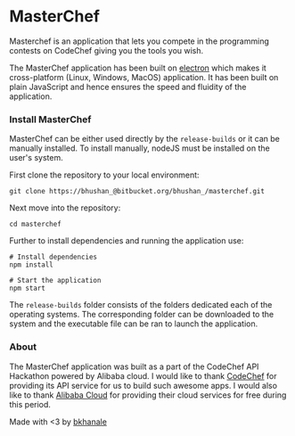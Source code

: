 # MasterChef
Masterchef is an application that lets you compete in the programming contests on CodeChef giving you the tools you wish.

The MasterChef application has been built on [electron](https://github.com/electron) which makes it cross-platform (Linux, Windows, MacOS) application. It has been built on plain JavaScript and hence ensures the speed and fluidity of the application.

### Install MasterChef

MasterChef can be either used directly by the `release-builds` or it can be manually installed. To install manually, nodeJS must be installed on the user's system.

First clone the repository to your local environment:

```
git clone https://bhushan_@bitbucket.org/bhushan_/masterchef.git
```

Next move into the repository:

```
cd masterchef
```

Further to install dependencies and running the application use:

```
# Install dependencies
npm install

# Start the application
npm start
```

The `release-builds` folder consists of the folders dedicated each of the operating systems. The corresponding folder can be downloaded to the system and the executable file can be ran to launch the application.

### About

The MasterChef application was built as a part of the CodeChef API Hackathon powered by Alibaba cloud. I would like to thank [CodeChef](https://codechef.com) for providing its API service for us to build such awesome apps. I would also like to thank [Alibaba Cloud](https://www.alibabacloud.com) for providing their cloud services for free during this period.

Made with <3 by [bkhanale](https://github.com/bkhanale)